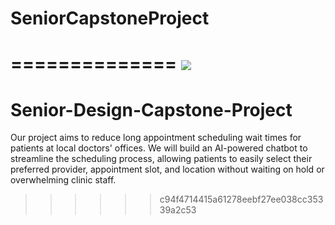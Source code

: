 # SeniorCapstoneProject
==============
<img src="logankaas/Senior-Design-Capstone-Project/senior-capstone-design-one" />
==============
# Senior-Design-Capstone-Project
Our project aims to reduce long appointment scheduling wait times for patients at local doctors' offices. We will build an AI-powered chatbot to streamline the scheduling process, allowing patients to easily select their preferred provider, appointment slot, and location without waiting on hold or overwhelming clinic staff. 


>>>>>> c94f4714415a61278eebf27ee038cc35339a2c53
